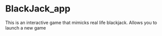 # BlackJack_app
This is an interactive game that mimicks real life blackjack.
Allows you to launch a new game

